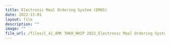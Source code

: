 ```yaml
---
title: Electronic Meal Ordering System (EMOS)
date: 2022-11-01
layout: file
description: ""
image: ""
file_url: /files/C_41_AMK THKH_NHIP 2022_Electronic Meal Ordering System (EMOS).pdf
---
```

